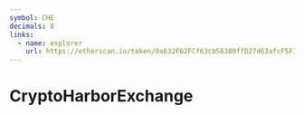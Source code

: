 ```yaml
---
symbol: CHE
decimals: 8
links:
  - name: explorer
    url: https://etherscan.io/token/0x632F62FCf63cb56380ffD27d63afcF5F1349f73f
---
```


# CryptoHarborExchange
